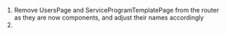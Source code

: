 1. Remove UsersPage and ServiceProgramTemplatePage from the router as they are now components, and adjust their names accordingly
2. 